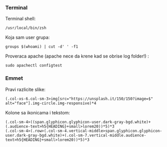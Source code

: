 ### Terminal

Terminal shell:
```
/usr/local/bin/zsh
```

Koja sam user grupa:
```
groups $(whoami) | cut -d' ' -f1
```

Proveraca apache (apache nece da krene kad se obrise log folder!) :
```
sudo apachectl configtest
```

### Emmet

Pravi razlicite slike:
```
(.col-xs-6.col-sm-3>img[src="https://unsplash.it/150/150?image=$" alt="face"].img-circle.img-responsive)*4
```

Kolone sa ikonicama i tekstom:
```
(.col-sm-4>((span.glyphicon.glyphicon-user.dark-gray-bgd.white)+(.audience-text>h5{HEADING}+small>lorem20))*5)*3
(.col-sm-4>(.row>(.col-sm-4.vertical-middle>span.glyphicon.glyphicon-user.dark-gray-bgd.white)+(.col-sm-7.vertical-middle.audience-text>h5{HEADING}+small>lorem20))*5)*3
```
